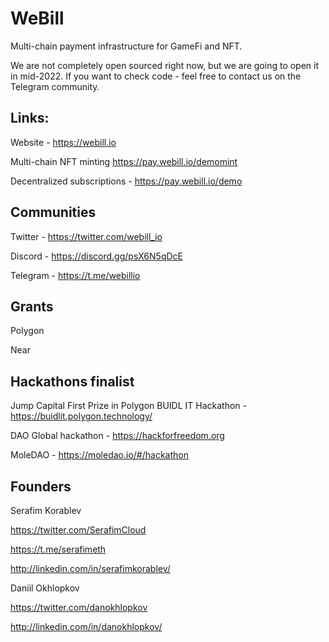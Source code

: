 # WeBill
Multi-chain payment infrastructure for GameFi and NFT.

We are not completely open sourced right now, but we are going to open it in mid-2022.
If you want to check code - feel free to contact us on the Telegram community.

## Links:

Website - https://webill.io

Multi-chain NFT minting https://pay.webill.io/demomint

Decentralized subscriptions - https://pay.webill.io/demo

## Communities

Twitter - https://twitter.com/webill_io

Discord - https://discord.gg/psX6N5qDcE 

Telegram - https://t.me/webillio

## Grants
 
 Polygon
 
 Near 
 
 ## Hackathons finalist
 
 Jump Capital First Prize in Polygon BUIDL IT Hackathon - https://buidlit.polygon.technology/
 
 DAO Global hackathon - https://hackforfreedom.org
 
 MoleDAO - https://moledao.io/#/hackathon
 
 ## Founders 
 
 Serafim Korablev

https://twitter.com/SerafimCloud

https://t.me/serafimeth

http://linkedin.com/in/serafimkorablev/

Daniil Okhlopkov

https://twitter.com/danokhlopkov

http://linkedin.com/in/danokhlopkov/
